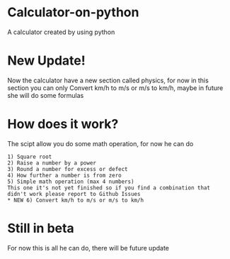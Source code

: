 # Calculator-on-python
A calculator created by using python
# New Update!
Now the calculator have a new section called physics, for now in this section you can only Convert km/h to m/s or m/s to km/h,
maybe in future she will do some formulas
# How does it work?
The scipt allow you do some math operation, for now he can do
```
1) Square root
2) Raise a number by a power
3) Round a number for excess or defect
4) How further a number is from zero
5) Simple math operation (max 4 numbers)
This one it's not yet finished so if you find a combination that didn't work please report to Github Issues
* NEW 6) Convert km/h to m/s or m/s to km/h
```
# Still in beta
For now this is all he can do, there will be future update 
